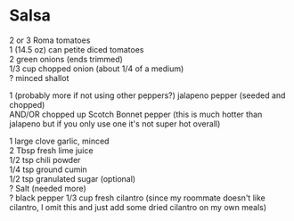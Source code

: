 # Salsa

2 or 3 Roma tomatoes  
1 (14.5 oz) can petite diced tomatoes  
2 green onions (ends trimmed)  
1/3 cup chopped onion (about 1/4 of a medium)  
? minced shallot  
  
1 (probably more if not using other peppers?) jalapeno pepper (seeded and chopped)  
AND/OR chopped up Scotch Bonnet pepper (this is much hotter than jalapeno but if you only use one it's not super hot overall)  

1 large clove garlic, minced  
2 Tbsp fresh lime juice  
1/2 tsp chili powder  
1/4 tsp ground cumin  
1/2 tsp granulated sugar (optional)  
? Salt (needed more)  
? black pepper
1/3 cup fresh cilantro (since my roommate doesn't like cilantro, I omit this and just add some dried cilantro on my own meals)  
  
